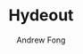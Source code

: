 ---
title: "Hydeout"
github: https://github.com/fongandrew/hydeout
demo: https://fongandrew.github.io/hydeout/
author: Andrew Fong
ssg:
  - Jekyll
---
